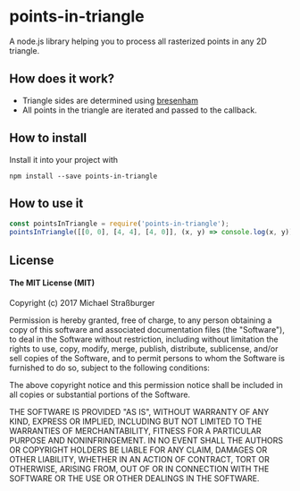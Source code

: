 # points-in-triangle

A node.js library helping you to process all rasterized points in any 2D triangle.

## How does it work?

* Triangle sides are determined using [bresenham](https://github.com/madbence/node-bresenham)
* All points in the triangle are iterated and passed to the callback.

## How to install

Install it into your project with
```
npm install --save points-in-triangle
```

## How to use it

```js
const pointsInTriangle = require('points-in-triangle');
pointsInTriangle([[0, 0], [4, 4], [4, 0]], (x, y) => console.log(x, y));
```

## License
#### The MIT License (MIT)
Copyright (c) 2017 Michael Straßburger

Permission is hereby granted, free of charge, to any person obtaining a copy of this software and associated documentation files (the "Software"), to deal in the Software without restriction, including without limitation the rights to use, copy, modify, merge, publish, distribute, sublicense, and/or sell copies of the Software, and to permit persons to whom the Software is furnished to do so, subject to the following conditions:

The above copyright notice and this permission notice shall be included in all copies or substantial portions of the Software.

THE SOFTWARE IS PROVIDED "AS IS", WITHOUT WARRANTY OF ANY KIND, EXPRESS OR IMPLIED, INCLUDING BUT NOT LIMITED TO THE WARRANTIES OF MERCHANTABILITY, FITNESS FOR A PARTICULAR PURPOSE AND NONINFRINGEMENT. IN NO EVENT SHALL THE AUTHORS OR COPYRIGHT HOLDERS BE LIABLE FOR ANY CLAIM, DAMAGES OR OTHER LIABILITY, WHETHER IN AN ACTION OF CONTRACT, TORT OR OTHERWISE, ARISING FROM, OUT OF OR IN CONNECTION WITH THE SOFTWARE OR THE USE OR OTHER DEALINGS IN THE SOFTWARE.
